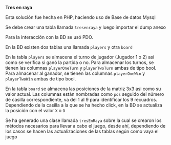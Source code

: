 **Tres en raya**

Esta solución fue hecha en PHP, haciendo uso de Base de datos Mysql

Se debe crear una tabla llamada `tresenraya` y luego importar el dump anexo

Para la interacción con la BD se usó PDO.

En la BD existen dos tablas una llamada `players` y otra `board`

En la tabla `players` se almacena el turno de jugador (Jugador 1 o 2) asi como se verifica si ganó la partida o no.
Para almacenar los turnos, se tienen las columnas `playerOneTurn` y `playerTwoTurn` ambas de tipo bool.
Para almacenar al ganador, se tienen las columnas `playerOneWin` y `playerTwoWin` ambas de tipo bool.

En la tabla `board` se almacena las posiciones de la matriz 3x3 asi como su valor actual.
Las columnas están nombradas como `pos` seguido del número de casilla correspondiente, va del 1 al 9 para identificar los 9 recuadros.
Dependiendo de la casilla a la que se ha hecho click, en la BD se actualiza la posición con el valor `X` o `O`

Se ha generado una clase llamada `tresEnRaya` sobre la cual se crearon los métodos necesarios para llevar a cabo el juego, desde ahí, dependiendo de los casos se hacen las actualizaciones de las tablas según como vaya el juego